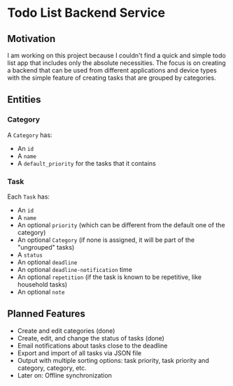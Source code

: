 # Todo List Backend Service

## Motivation
I am working on this project because I couldn't find a quick and simple todo list app that includes only the absolute necessities. 
The focus is on creating a backend that can be used from different applications and device types with the simple feature of creating tasks that are grouped by categories.

## Entities
### Category
A `Category` has:
- An `id`
- A `name`
- A `default_priority` for the tasks that it contains
### Task
Each `Task` has:
- An `id`
- A `name`
- An optional `priority` (which can be different from the default one of the category)
- An optional `Category` (if none is assigned, it will be part of the "ungrouped" tasks)
- A `status`
- An optional `deadline`
- An optional `deadline-notification` time
- An optional `repetition` (if the task is known to be repetitive, like household tasks)
- An optional `note`

## Planned Features
- Create and edit categories (done)
- Create, edit, and change the status of tasks (done)
- Email notifications about tasks close to the deadline
- Export and import of all tasks via JSON file
- Output with multiple sorting options: task priority, task priority and category, category, etc.
- Later on: Offline synchronization







